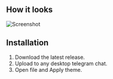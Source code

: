 ## How it looks
![Screenshot](http://i.imgur.com/IVVYtIj.png)

## Installation

 1. Download the latest release.
 2. Upload to any desktop telegram chat.
 3. Open file and Apply theme.
